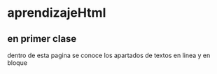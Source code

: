# aprendizajeHtml

## en primer clase
dentro de esta pagina se conoce los apartados de textos en linea y en bloque
